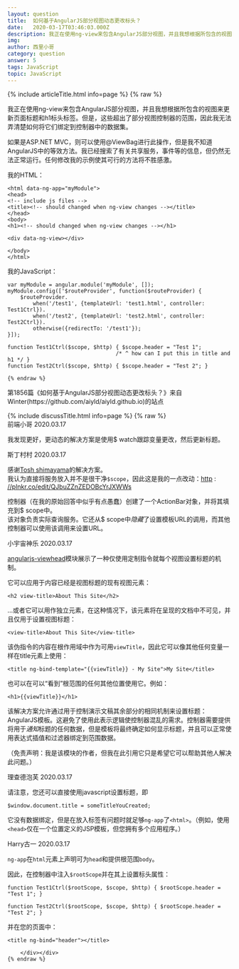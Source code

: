 ```yaml
---
layout: question
title:  如何基于AngularJS部分视图动态更改标头？
date:   2020-03-17T03:46:03.000Z
description: 我正在使用ng-view来包含AngularJS部分视图，并且我想根据所包含的视图来更新页面标题和h1标头标签。但是，这些超出了部分视图控制器的范围，因此...
img: 
author: 西里小哥
category: question
answer: 5
tags: JavaScript
topic: JavaScript
---
```

<div class="article-root">
  <div class="article">
    {% include articleTitle.html info=page %}
    {% raw %}
    <div class="article-content"><p><font style="vertical-align: inherit;"><font style="vertical-align: inherit;">我正在使用ng-view来包含AngularJS部分视图，并且我想根据所包含的视图来更新页面标题和h1标头标签。</font><font style="vertical-align: inherit;">但是，这些超出了部分视图控制器的范围，因此我无法弄清楚如何将它们绑定到控制器中的数据集。</font></font></p>

<p><font style="vertical-align: inherit;"><font style="vertical-align: inherit;">如果是ASP.NET MVC，则可以使用@ViewBag进行此操作，但是我不知道AngularJS中的等效方法。</font><font style="vertical-align: inherit;">我已经搜索了有关共享服务，事件等的信息，但仍然无法正常运行。</font><font style="vertical-align: inherit;">任何修改我的示例使其可行的方法将不胜感激。</font></font></p>

<p><font style="vertical-align: inherit;"><font style="vertical-align: inherit;">我的HTML：</font></font></p>

<pre><code>&lt;html data-ng-app="myModule"&gt;<font></font>
&lt;head&gt;<font></font>
&lt;!-- include js files --&gt;<font></font>
&lt;title&gt;&lt;!-- should changed when ng-view changes --&gt;&lt;/title&gt;<font></font>
&lt;/head&gt;<font></font>
&lt;body&gt;<font></font>
&lt;h1&gt;&lt;!-- should changed when ng-view changes --&gt;&lt;/h1&gt;<font></font>
<font></font>
&lt;div data-ng-view&gt;&lt;/div&gt;<font></font>
<font></font>
&lt;/body&gt;<font></font>
&lt;/html&gt;<font></font>
</code></pre>

<p><font style="vertical-align: inherit;"><font style="vertical-align: inherit;">我的JavaScript：</font></font></p>

<pre><code>var myModule = angular.module('myModule', []);<font></font>
myModule.config(['$routeProvider', function($routeProvider) {<font></font>
    $routeProvider.<font></font>
        when('/test1', {templateUrl: 'test1.html', controller: Test1Ctrl}).<font></font>
        when('/test2', {templateUrl: 'test2.html', controller: Test2Ctrl}).<font></font>
        otherwise({redirectTo: '/test1'});<font></font>
}]);<font></font>
<font></font>
function Test1Ctrl($scope, $http) { $scope.header = "Test 1"; <font></font>
                                  /* ^ how can I put this in title and h1 */ }<font></font>
function Test2Ctrl($scope, $http) { $scope.header = "Test 2"; }<font></font>
</code></pre></div>
    {% endraw %}
  </div>
  <p class="winter_mark">第1856篇《如何基于AngularJS部分视图动态更改标头？》来自Winter(https://github.com/aiyld/aiyld.github.io)的站点</p>
  <div class="discuss-wrapper">
    {% include discussTitle.html info=page %}
    {% raw %}
    <div class="discuss-item">
        <div class="discuss-parent">
          <div class="discuss-meta">
            <span class="discuss-user">前端小哥</span>
            <span class="discuss-time">2020.03.17</span>
          </div>
          <div class="discuss-comment"><p><font style="vertical-align: inherit;"><font style="vertical-align: inherit;">我发现更好，更动态的解决方案是使用$ watch跟踪变量更改，然后更新标题。</font></font></p></div>
        </div></div><div class="discuss-item">
        <div class="discuss-parent">
          <div class="discuss-meta">
            <span class="discuss-user">斯丁村村</span>
            <span class="discuss-time">2020.03.17</span>
          </div>
          <div class="discuss-comment"><p><font style="vertical-align: inherit;"><font style="vertical-align: inherit;">感谢</font></font><a href="https://stackoverflow.com/users/1238847/tosh-shimayama"><font style="vertical-align: inherit;"><font style="vertical-align: inherit;">Tosh shimayama</font></font></a><font style="vertical-align: inherit;"><font style="vertical-align: inherit;">的解决方案。</font></font><br><font style="vertical-align: inherit;"><font style="vertical-align: inherit;">
我认为直接将服务放入并不是很干净</font></font><code>$scope</code><font style="vertical-align: inherit;"><font style="vertical-align: inherit;">，因此这是我的一点改动：</font><a href="http://plnkr.co/edit/QJbuZZnZEDOBcYrJXWWs" rel="nofollow noreferrer"><font style="vertical-align: inherit;">http</font></a><font style="vertical-align: inherit;"> :   </font></font><a href="http://plnkr.co/edit/QJbuZZnZEDOBcYrJXWWs" rel="nofollow noreferrer"><font style="vertical-align: inherit;"><font style="vertical-align: inherit;">//plnkr.co/edit/QJbuZZnZEDOBcYrJXWWs</font></font></a></p>

<p><font style="vertical-align: inherit;"><font style="vertical-align: inherit;">控制器（在我的原始回答中似乎有点愚蠢）创建了一个ActionBar对象，并将其填充到$ scope中。</font></font><br><font style="vertical-align: inherit;"><font style="vertical-align: inherit;">
该对象负责实际查询服务。</font><font style="vertical-align: inherit;">它还</font><font style="vertical-align: inherit;">从$ scope中</font></font><em><font style="vertical-align: inherit;"><font style="vertical-align: inherit;">隐藏</font></font></em><font style="vertical-align: inherit;"><font style="vertical-align: inherit;">了设置模板URL的调用，而其他控制器可以使用该调用来设置URL。</font></font></p></div>
        </div></div><div class="discuss-item">
        <div class="discuss-parent">
          <div class="discuss-meta">
            <span class="discuss-user">小宇宙神乐</span>
            <span class="discuss-time">2020.03.17</span>
          </div>
          <div class="discuss-comment"><p><font style="vertical-align: inherit;"></font><a href="https://github.com/apparentlymart/angularjs-viewhead" rel="noreferrer"><font style="vertical-align: inherit;"><font style="vertical-align: inherit;">angularjs-viewhead</font></font></a><font style="vertical-align: inherit;"><font style="vertical-align: inherit;">模块</font><font style="vertical-align: inherit;">展示了一种仅使用定制指令就每个视图设置标题的机制。</font></font></p>

<p><font style="vertical-align: inherit;"><font style="vertical-align: inherit;">它可以应用于内容已经是视图标题的现有视图元素：</font></font></p>

<pre><code>&lt;h2 view-title&gt;About This Site&lt;/h2&gt;
</code></pre>

<p><font style="vertical-align: inherit;"><font style="vertical-align: inherit;">...或者它可以用作独立元素，在这种情况下，该元素将在呈现的文档中不可见，并且仅用于设置视图标题：</font></font></p>

<pre><code>&lt;view-title&gt;About This Site&lt;/view-title&gt;
</code></pre>

<p><font style="vertical-align: inherit;"><font style="vertical-align: inherit;">该伪指令的内容在根作用域中作为可用</font></font><code>viewTitle</code><font style="vertical-align: inherit;"><font style="vertical-align: inherit;">，因此它可以像其他任何变量一样在title元素上使用：</font></font></p>

<pre><code>&lt;title ng-bind-template="{{viewTitle}} - My Site"&gt;My Site&lt;/title&gt;
</code></pre>

<p><font style="vertical-align: inherit;"><font style="vertical-align: inherit;">也可以在可以“看到”根范围的任何其他位置使用它。</font><font style="vertical-align: inherit;">例如：</font></font></p>

<pre><code>&lt;h1&gt;{{viewTitle}}&lt;/h1&gt;
</code></pre>

<p><font style="vertical-align: inherit;"><font style="vertical-align: inherit;">该解决方案允许通过用于控制演示文稿其余部分的相同机制来设置标题：AngularJS模板。</font><font style="vertical-align: inherit;">这避免了使用此表示逻辑使控制器混乱的需求。</font><font style="vertical-align: inherit;">控制器需要提供将用于</font></font><em><font style="vertical-align: inherit;"><font style="vertical-align: inherit;">通知</font></font></em><font style="vertical-align: inherit;"><font style="vertical-align: inherit;">标题的</font><font style="vertical-align: inherit;">任何数据</font><font style="vertical-align: inherit;">，但是模板将最终确定如何显示标题，并且可以正常使用表达式插值和过滤器绑定到范围数据。</font></font></p>

<p><font style="vertical-align: inherit;"><font style="vertical-align: inherit;">（免责声明：我是该模块的作者，但我在此引用它只是希望它可以帮助其他人解决此问题。）</font></font></p></div>
        </div></div><div class="discuss-item">
        <div class="discuss-parent">
          <div class="discuss-meta">
            <span class="discuss-user">理查德泡芙</span>
            <span class="discuss-time">2020.03.17</span>
          </div>
          <div class="discuss-comment"><p><font style="vertical-align: inherit;"><font style="vertical-align: inherit;">请注意，您还可以直接使用javascript设置标题，即</font></font></p>

<pre><code>$window.document.title = someTitleYouCreated;
</code></pre>

<p><font style="vertical-align: inherit;"><font style="vertical-align: inherit;">它没有数据绑定，但是在放入</font><font style="vertical-align: inherit;">标签有问题</font><font style="vertical-align: inherit;">时就足够</font></font><code>ng-app</code><font style="vertical-align: inherit;"><font style="vertical-align: inherit;">了</font></font><code>&lt;html&gt;</code><font style="vertical-align: inherit;"><font style="vertical-align: inherit;">。</font><font style="vertical-align: inherit;">（例如，使用</font></font><code>&lt;head&gt;</code><font style="vertical-align: inherit;"><font style="vertical-align: inherit;">仅在一个位置定义的</font><font style="vertical-align: inherit;">JSP模板</font><font style="vertical-align: inherit;">，但您拥有多个应用程序。）</font></font></p></div>
        </div></div><div class="discuss-item">
        <div class="discuss-parent">
          <div class="discuss-meta">
            <span class="discuss-user">Harry古一</span>
            <span class="discuss-time">2020.03.17</span>
          </div>
          <div class="discuss-comment"><p><font style="vertical-align: inherit;"></font><code>ng-app</code><font style="vertical-align: inherit;"><font style="vertical-align: inherit;">在</font></font><code>html</code><font style="vertical-align: inherit;"><font style="vertical-align: inherit;">元素</font><font style="vertical-align: inherit;">上</font><font style="vertical-align: inherit;">声明</font><font style="vertical-align: inherit;">可为</font></font><code>head</code><font style="vertical-align: inherit;"><font style="vertical-align: inherit;">和</font><font style="vertical-align: inherit;">提供根范围</font></font><code>body</code><font style="vertical-align: inherit;"><font style="vertical-align: inherit;">。</font></font></p>

<p><font style="vertical-align: inherit;"><font style="vertical-align: inherit;">因此，在控制器中注入</font></font><code>$rootScope</code><font style="vertical-align: inherit;"><font style="vertical-align: inherit;">并在其上设置标头属性：</font></font></p>

<pre><code>function Test1Ctrl($rootScope, $scope, $http) { $rootScope.header = "Test 1"; }<font></font>
<font></font>
function Test2Ctrl($rootScope, $scope, $http) { $rootScope.header = "Test 2"; }<font></font>
</code></pre>

<p><font style="vertical-align: inherit;"><font style="vertical-align: inherit;">并在您的页面中：</font></font></p>

<pre><code>&lt;title ng-bind="header"&gt;&lt;/title&gt;
</code></pre></div>
        </div></div>
    {% endraw %}
  </div>
<div>
